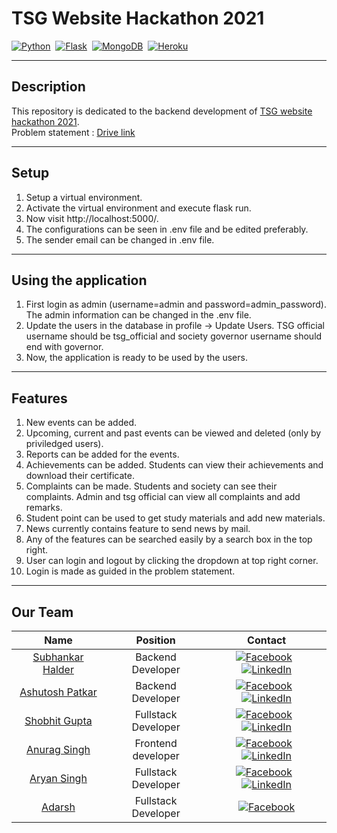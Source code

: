 # TSG Website Hackathon 2021

[![Python](https://img.shields.io/badge/python%20-%2314354C.svg?&style=for-the-badge&logo=python&logoColor=yellow)](https://www.python.org/)&nbsp;&nbsp;[![Flask](https://img.shields.io/badge/Flask-000000?style=for-the-badge&logo=flask&logoColor=white)](https://flask.palletsprojects.com/en/2.0.x/)&nbsp;&nbsp;[![MongoDB](https://img.shields.io/badge/MongoDB-%234ea94b.svg?style=for-the-badge&logo=mongodb&logoColor=white)](https://www.mongodb.com/)&nbsp;&nbsp;[![Heroku](https://img.shields.io/badge/heroku-%23430098.svg?style=for-the-badge&logo=heroku&logoColor=white)](https://www.heroku.com/)

---

## Description

This repository is  dedicated to the backend development of [TSG website hackathon 2021](https://www.facebook.com/149405445074499/posts/5141129255902068/?sfnsn=wiwspmo).\
Problem statement : [Drive link](https://drive.google.com/file/d/1Hmfomj7pa0o8AZonzxC0O0GNTPU0PjgW/view?fbclid=IwAR3blZJKVqI7TEWhgyeEpWbDzsE45Qd4RtYsEMozzhE77MimnCQs-y66Pio)

---

## Setup

1. Setup a virtual environment.
2. Activate the virtual environment and execute flask run.
3. Now visit http://localhost:5000/.
4. The configurations can be seen in .env file and be edited preferably.
5. The sender email can be changed in .env file.

---

## Using the application

1. 	First login as admin (username=admin and password=admin_password). 
	The admin information can be changed in the .env file.
2. 	Update the users in the database in profile -> Update Users.
	TSG official username should be tsg_official and society governor username should end with 
	governor.
3.  Now, the application is ready to be used by the users.

---

## Features

1. New events can be added.
2. Upcoming, current and past events can be viewed and deleted (only by priviledged users).
3. Reports can be added for the events. 
4. Achievements can be added. Students can view their achievements and download their certificate.
5. Complaints can be made. Students and society can see their complaints. Admin and tsg official can view all complaints and add remarks.
6. Student point can be used to get study materials and add new materials.
7. News currently contains feature to send news by mail.
8. Any of the features can be searched easily by a search box in the top right.
9. User can login and logout by clicking the dropdown at top right corner.
10. Login is made as guided in the problem statement.


---

## Our Team

| Name | Position | Contact |
| :----: |:----: |:----:|
|[Subhankar Halder](https://github.com/Subhankar4901)| Backend Developer |[![Facebook](https://img.shields.io/badge/Facebook-%231877F2.svg?style=for-the-badge&logo=Facebook&logoColor=white)](https://www.facebook.com/subhankar.haldar.75839)&nbsp;&nbsp;[![LinkedIn](https://img.shields.io/badge/linkedin-%230077B5.svg?style=for-the-badge&logo=linkedin&logoColor=white)](https://www.linkedin.com/in/subhankar-halder-8797131b1/)|
|[Ashutosh Patkar](https://github.com/Holmes7) | Backend Developer |[![Facebook](https://img.shields.io/badge/Facebook-%231877F2.svg?style=for-the-badge&logo=Facebook&logoColor=white)](https://www.facebook.com/profile.php?id=100009143155236)&nbsp;&nbsp;[![LinkedIn](https://img.shields.io/badge/linkedin-%230077B5.svg?style=for-the-badge&logo=linkedin&logoColor=white)](https://www.linkedin.com/in/ashutosh-patkar/)|
|[Shobhit Gupta](https://github.com/shobhit10058) | Fullstack Developer |[![Facebook](https://img.shields.io/badge/Facebook-%231877F2.svg?style=for-the-badge&logo=Facebook&logoColor=white)](https://www.facebook.com/Shobhit10058/)&nbsp;&nbsp;[![LinkedIn](https://img.shields.io/badge/linkedin-%230077B5.svg?style=for-the-badge&logo=linkedin&logoColor=white)](https://www.linkedin.com/in/shobhit-gupta-437790191/)|
|[Anurag Singh](https://github.com/Godzilla5111)|Frontend developer|[![Facebook](https://img.shields.io/badge/Facebook-%231877F2.svg?style=for-the-badge&logo=Facebook&logoColor=white)](https://www.facebook.com/profile.php?id=100038065373916)&nbsp;&nbsp;[![LinkedIn](https://img.shields.io/badge/linkedin-%230077B5.svg?style=for-the-badge&logo=linkedin&logoColor=white)](https://www.linkedin.com/in/anurag5111/)|
|[Aryan Singh](https://github.com/ary1733)|Fullstack Developer|[![Facebook](https://img.shields.io/badge/Facebook-%231877F2.svg?style=for-the-badge&logo=Facebook&logoColor=white)](https://www.facebook.com/profile.php?id=100001841974713)&nbsp;&nbsp;[![LinkedIn](https://img.shields.io/badge/linkedin-%230077B5.svg?style=for-the-badge&logo=linkedin&logoColor=white)](https://www.linkedin.com/in/mr-aryan/)|
|[Adarsh](https://github.com/adarshares)|Fullstack Developer|[![Facebook](https://img.shields.io/badge/Facebook-%231877F2.svg?style=for-the-badge&logo=Facebook&logoColor=white)](https://www.facebook.com/adarsh.ares.39566)|
